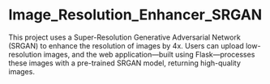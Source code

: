 # Image_Resolution_Enhancer_SRGAN
This project uses a Super-Resolution Generative Adversarial Network (SRGAN) to enhance the resolution of images by 4x. Users can upload low-resolution images, and the web application—built using Flask—processes these images with a pre-trained SRGAN model, returning high-quality images. 
